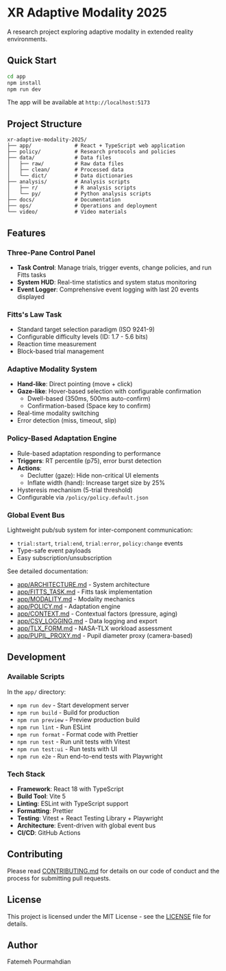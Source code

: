 # XR Adaptive Modality 2025

A research project exploring adaptive modality in extended reality environments.

## Quick Start

```bash
cd app
npm install
npm run dev
```

The app will be available at `http://localhost:5173`

## Project Structure

```
xr-adaptive-modality-2025/
├── app/              # React + TypeScript web application
├── policy/           # Research protocols and policies
├── data/             # Data files
│   ├── raw/          # Raw data files
│   ├── clean/        # Processed data
│   └── dict/         # Data dictionaries
├── analysis/         # Analysis scripts
│   ├── r/            # R analysis scripts
│   └── py/           # Python analysis scripts
├── docs/             # Documentation
├── ops/              # Operations and deployment
└── video/            # Video materials
```

## Features

### Three-Pane Control Panel

- **Task Control**: Manage trials, trigger events, change policies, and run Fitts tasks
- **System HUD**: Real-time statistics and system status monitoring
- **Event Logger**: Comprehensive event logging with last 20 events displayed

### Fitts's Law Task

- Standard target selection paradigm (ISO 9241-9)
- Configurable difficulty levels (ID: 1.7 - 5.6 bits)
- Reaction time measurement
- Block-based trial management

### Adaptive Modality System

- **Hand-like**: Direct pointing (move + click)
- **Gaze-like**: Hover-based selection with configurable confirmation
  - Dwell-based (350ms, 500ms auto-confirm)
  - Confirmation-based (Space key to confirm)
- Real-time modality switching
- Error detection (miss, timeout, slip)

### Policy-Based Adaptation Engine

- Rule-based adaptation responding to performance
- **Triggers**: RT percentile (p75), error burst detection
- **Actions**:
  - Declutter (gaze): Hide non-critical UI elements
  - Inflate width (hand): Increase target size by 25%
- Hysteresis mechanism (5-trial threshold)
- Configurable via `/policy/policy.default.json`

### Global Event Bus

Lightweight pub/sub system for inter-component communication:
- `trial:start`, `trial:end`, `trial:error`, `policy:change` events
- Type-safe event payloads
- Easy subscription/unsubscription

See detailed documentation:
- [app/ARCHITECTURE.md](app/ARCHITECTURE.md) - System architecture
- [app/FITTS_TASK.md](app/FITTS_TASK.md) - Fitts task implementation
- [app/MODALITY.md](app/MODALITY.md) - Modality mechanics
- [app/POLICY.md](app/POLICY.md) - Adaptation engine
- [app/CONTEXT.md](app/CONTEXT.md) - Contextual factors (pressure, aging)
- [app/CSV_LOGGING.md](app/CSV_LOGGING.md) - Data logging and export
- [app/TLX_FORM.md](app/TLX_FORM.md) - NASA-TLX workload assessment
- [app/PUPIL_PROXY.md](app/PUPIL_PROXY.md) - Pupil diameter proxy (camera-based)

## Development

### Available Scripts

In the `app/` directory:

- `npm run dev` - Start development server
- `npm run build` - Build for production
- `npm run preview` - Preview production build
- `npm run lint` - Run ESLint
- `npm run format` - Format code with Prettier
- `npm run test` - Run unit tests with Vitest
- `npm run test:ui` - Run tests with UI
- `npm run e2e` - Run end-to-end tests with Playwright

### Tech Stack

- **Framework**: React 18 with TypeScript
- **Build Tool**: Vite 5
- **Linting**: ESLint with TypeScript support
- **Formatting**: Prettier
- **Testing**: Vitest + React Testing Library + Playwright
- **Architecture**: Event-driven with global event bus
- **CI/CD**: GitHub Actions

## Contributing

Please read [CONTRIBUTING.md](CONTRIBUTING.md) for details on our code of conduct and the process for submitting pull requests.

## License

This project is licensed under the MIT License - see the [LICENSE](LICENSE) file for details.

## Author

Fatemeh Pourmahdian

